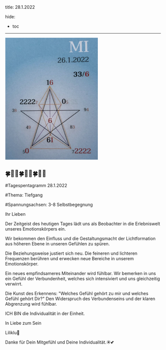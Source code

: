 title: 28.1.2022

hide:
- toc
---

<style>
img {
  width: 300px;
  max-width: 99%
}
</style>

![](../../img/2022-01-26.png)


## 🍀🦋💚🍀🦋💚🍀🦋💚

#Tagespentagramm 28.1.2022

#Thema:
Tiefgang


#Spannungsachsen:
3-8 Selbstbegegnung



Ihr Lieben

Der Zeitgeist des heutigen Tages lädt uns als Beobachter in die Erlebniswelt unseres Emotionskörpers ein.

Wir bekommen den Einfluss und die Gestaltungsmacht der Lichtformation aus höheren Ebene in unseren Gefühlen zu spüren.

Die Beziehungsweise justiert sich neu. Die feineren und lichteren Frequenzen berühren und erwecken neue Bereiche in unserem Emotionskörper.

Ein neues empfindsameres Miteinander wird fühlbar. Wir bemerken in uns ein Gefühl der Verbundenheit, welches sich intensiviert und uns gleichzeitig verwirrt.

Die Kunst des Erkennens: "Welches Gefühl gehört zu mir und welches Gefühl gehört Dir?" Den Widerspruch des Verbundenseins und der klaren Abgrenzung wird fühlbar.

ICH BIN die Individualität in der Einheit.

In Liebe zum Sein

Liliklu🦋

Danke für Dein Mitgefühl und Deine Individualität.☀️💕
